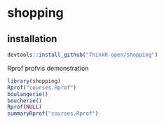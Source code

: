 # shopping

## installation 

```R
devtools::install_github("ThinkR-open/shopping")
```
Rprof profvis demonstration



```R
library(shopping)
Rprof("courses.Rprof")
boulangerie()
boucherie()
Rprof(NULL)
summaryRprof("courses.Rprof")
```
